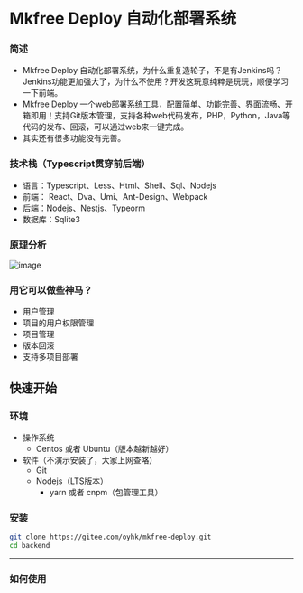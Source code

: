 #  Mkfree Deploy 自动化部署系统

### 简述
- Mkfree Deploy 自动化部署系统，为什么重复造轮子，不是有Jenkins吗？Jenkins功能更加强大了，为什么不使用？开发这玩意纯粹是玩玩，顺便学习一下前端。
- Mkfree Deploy 一个web部署系统工具，配置简单、功能完善、界面流畅、开箱即用！支持Git版本管理，支持各种web代码发布，PHP，Python，Java等代码的发布、回滚，可以通过web来一键完成。
- 其实还有很多功能没有完善。

### 技术栈（Typescript贯穿前后端）
- 语言：Typescript、Less、Html、Shell、Sql、Nodejs
- 前端： React、Dva、Umi、Ant-Design、Webpack
- 后端：Nodejs、Nestjs、Typeorm
- 数据库：Sqlite3

### 原理分析
![image](https://gitee.com/oyhk/mkfree-deploy/raw/master/doc/images/mk-deploy.jpeg)

### 用它可以做些神马？
- 用户管理
- 项目的用户权限管理
- 项目管理
- 版本回滚
- 支持多项目部署


## 快速开始

### 环境
- 操作系统 
    - Centos 或者 Ubuntu（版本越新越好）
- 软件（不演示安装了，大家上网查咯）
    - Git
    - Nodejs（LTS版本）
        - yarn 或者 cnpm（包管理工具）

### 安装


````bash
git clone https://gitee.com/oyhk/mkfree-deploy.git
cd backend
````
------

### 如何使用
